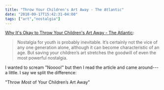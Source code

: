 ```yaml
---
title: "Throw Your Children's Art Away - The Atlantic"
date: "2018-09-17T15:42:31-04:00"
tags: ["art","nostalgia"]
---
```


[Why It's Okay to Throw Your Children's Art Away - The Atlantic](https://www.theatlantic.com/family/archive/2018/09/throw-your-childrens-art-away/570379/?utm_source=nextdraft&utm_medium=email”):

> Nostalgia for youth is probably inevitable. It’s certainly not the vice of any one generation alone, although it can become characteristic of an age. But saving your children’s art stretches the goodwill of even the most powerful nostalgia.

I wanted to scream "Noooo!" but then I read the article and came around---a little. I say we split the difference:

"Throw _Most_ of Your Children’s Art Away"


